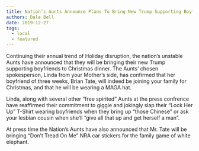 ```yaml
---
title: Nation’s Aunts Announce Plans To Bring New Trump Supporting Boyfriend To Christmas
authors: Dale Bell
date: 2019-12-27
tags:
  - local
  - featured
---
```


Continuing their annual trend of Holiday disruption, the nation’s unstable Aunts have announced that they will be bringing their new Trump supporting boyfriends to Christmas dinner. The Aunts’ chosen spokesperson, Linda from your Mother’s side, has confirmed that her boyfriend of three weeks, Brian Tate, will indeed be joining your family for Christmas, and that he will be wearing a MAGA hat.  

Linda, along with several other “free spirited” Aunts at the press confrence have reaffirmed their commitment to giggle and jokingly slap their “Lock Her Up” T-Shirt wearing boyfriends when they bring up “those Chinese” or ask your lesbian cousin when she’ll “give all that up and get herself a man”. 

At press time the Nation’s Aunts have also announced that Mr. Tate will be bringing “Don’t Tread On Me” NRA car stickers for the family game of white elephant.
